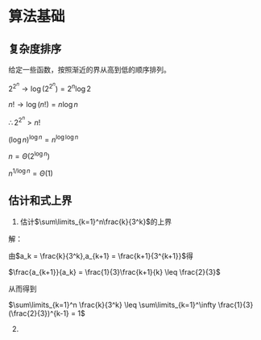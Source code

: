 # 算法基础

## 复杂度排序

给定一些函数，按照渐近的界从高到低的顺序排列。

$2^{2^n}\rightarrow \log(2^{2^n}) = 2^n\log2$

$n! \rightarrow \log(n!) = n\log n$

$\therefore 2^{2^n} > n!$

$(\log n)^{\log n} = n ^{\log \log n}$

$n = \Theta(2^{\log n})$

$n ^ {1/\log n} = \Theta(1)$

## 估计和式上界

1.   估计$\sum\limits_{k=1}^n\frac{k}{3^k}$​的上界

解：

由$a_k = \frac{k}{3^k},a_{k+1} = \frac{k+1}{3^{k+1}}$得

$\frac{a_{k+1}}{a_k} = \frac{1}{3}\frac{k+1}{k} \leq \frac{2}{3}$

从而得到

$\sum\limits_{k=1}^n \frac{k}{3^k} \leq \sum\limits_{k=1}^\infty \frac{1}{3} (\frac{2}{3})^{k-1} = 1$

2.   